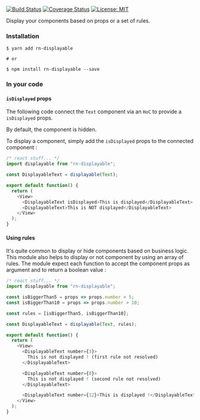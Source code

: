 [![Build Status](https://travis-ci.org/mfrachet/rn-displayable.svg?branch=master)](https://travis-ci.org/mfrachet/rn-displayable)
[![Coverage Status](https://coveralls.io/repos/github/mfrachet/rn-displayable/badge.svg?branch=master)](https://coveralls.io/github/mfrachet/rn-displayable?branch=master)
[![License: MIT](https://img.shields.io/badge/License-MIT-yellow.svg)](https://opensource.org/licenses/MIT)

Display your components based on props or a set of rules.

### Installation

```shell
$ yarn add rn-displayable

# or

$ npm install rn-displayable --save
```

### In your code

#### `isDisplayed` props

The following code connect the `Text` component via an `HoC` to provide a
`isDisplayed` props.

By default, the component is hidden.

To display a component, simply add the `isDisplayed` props to the connected
component :

```javascript
/* react stuff... */
import displayable from "rn-displayable";

const DisplayableText = displayable(Text);

export default function() {
  return (
    <View>
      <DisplayableText isDisplayed>This is displayed</DisplayableText>
      <DisplayableText>This is NOT displayed</DisplayableText>
    </View>
  );
}
```

#### Using rules

It's quite common to display or hide components based on business logic. This
module also helps to display or not component by using an array of rules. The
module expect each function to accept the component props as argument and to
return a boolean value :

```javascript
/* react stuff... */
import displayable from "rn-displayable";

const isBiggerThan5 = props => props.number > 5;
const isBiggerThan10 = props => props.number > 10;

const rules = [isBiggerThan5, isBiggerThan10];

const DisplayableText = displayable(Text, rules);

export default function() {
  return (
    <View>
      <DisplayableText number={3}>
        This is not displayed ! (first rule not resolved)
      </DisplayableText>

      <DisplayableText number={8}>
        This is not displayed ! (second rule not resolved)
      </DisplayableText>

      <DisplayableText number={12}>This is displayed !</DisplayableText>
    </View>
  );
}
```
